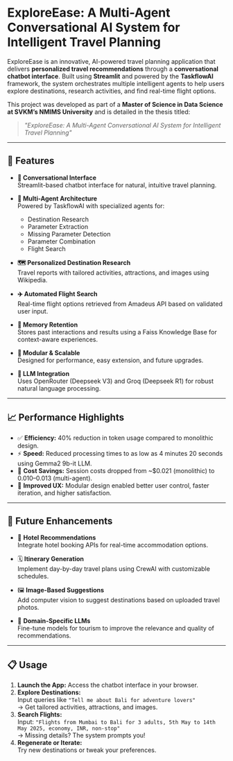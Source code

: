 # ExploreEase: A Multi-Agent Conversational AI System for Intelligent Travel Planning

ExploreEase is an innovative, AI-powered travel planning application that delivers **personalized travel recommendations** through a **conversational chatbot interface**. Built using **Streamlit** and powered by the **TaskflowAI** framework, the system orchestrates multiple intelligent agents to help users explore destinations, research activities, and find real-time flight options.

This project was developed as part of a **Master of Science in Data Science at SVKM’s NMIMS University** and is detailed in the thesis titled:  
> *"ExploreEase: A Multi-Agent Conversational AI System for Intelligent Travel Planning"*

---

## 🌟 Features

- **💬 Conversational Interface**  
  Streamlit-based chatbot interface for natural, intuitive travel planning.

- **🤖 Multi-Agent Architecture**  
  Powered by TaskflowAI with specialized agents for:
  - Destination Research
  - Parameter Extraction
  - Missing Parameter Detection
  - Parameter Combination
  - Flight Search

- **🗺️ Personalized Destination Research**  
  Travel reports with tailored activities, attractions, and images using Wikipedia.

- **✈️ Automated Flight Search**  
  Real-time flight options retrieved from Amadeus API based on validated user input.

- **🧠 Memory Retention**  
  Stores past interactions and results using a Faiss Knowledge Base for context-aware experiences.

- **🔧 Modular & Scalable**  
  Designed for performance, easy extension, and future upgrades.

- **🧠 LLM Integration**  
  Uses OpenRouter (Deepseek V3) and Groq (Deepseek R1) for robust natural language processing.

---

## 📈 Performance Highlights

- ✅ **Efficiency:** 40% reduction in token usage compared to monolithic design.
- ⚡ **Speed:** Reduced processing times to as low as 4 minutes 20 seconds using Gemma2 9b-it LLM.
- 💸 **Cost Savings:** Session costs dropped from ~$0.021 (monolithic) to $0.010–$0.013 (multi-agent).
- 🧠 **Improved UX:** Modular design enabled better user control, faster iteration, and higher satisfaction.

---

## 🔮 Future Enhancements

- 🏨 **Hotel Recommendations**  
  Integrate hotel booking APIs for real-time accommodation options.

- 🗓️ **Itinerary Generation**  
  Implement day-by-day travel plans using CrewAI with customizable schedules.

- 🖼️ **Image-Based Suggestions**  
  Add computer vision to suggest destinations based on uploaded travel photos.

- 🧠 **Domain-Specific LLMs**  
  Fine-tune models for tourism to improve the relevance and quality of recommendations.

---

## 📋 Usage

1. **Launch the App:** Access the chatbot interface in your browser.
2. **Explore Destinations:**  
   Input queries like `"Tell me about Bali for adventure lovers"`  
   → Get tailored activities, attractions, and images.
3. **Search Flights:**  
   Input: `"Flights from Mumbai to Bali for 3 adults, 5th May to 14th May 2025, economy, INR, non-stop"`  
   → Missing details? The system prompts you!
4. **Regenerate or Iterate:**  
   Try new destinations or tweak your preferences.
